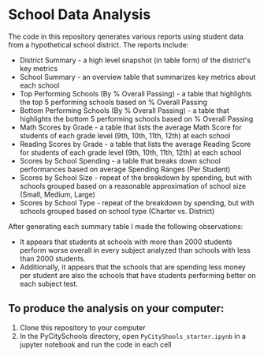 # School Data Analysis

The code in this repository qenerates various reports using student data from a hypothetical school district. The reports include:
* District Summary - a high level snapshot (in table form) of the district's key metrics
* School Summary - an overview table that summarizes key metrics about each school
* Top Performing Schools (By % Overall Passing) - a table that highlights the top 5 performing schools based on % Overall Passing
* Bottom Performing Schools (By % Overall Passing) - a table that highlights the bottom 5 performing schools based on % Overall Passing 
* Math Scores by Grade - a table that lists the average Math Score for students of each grade level (9th, 10th, 11th, 12th) at each school
* Reading Scores by Grade - a table that lists the average Reading Score for students of each grade level (9th, 10th, 11th, 12th) at each school
* Scores by School Spending - a table that breaks down school performances based on average Spending Ranges (Per Student)
* Scores by School Size - repeat of the breakdown by spending, but with schools grouped based on a reasonable approximation of school size (Small, Medium, Large)
* Scores by School Type - repeat of the breakdown by spending, but with schools grouped based on school type (Charter vs. District)

After generating each summary table I made the following observations:
* It appears that students at schools with more than 2000 students perform worse overall in every subject analyzed than schools with less than 2000 students.
* Additionally, it appears that the schools that are spending less money per student are also the schools that have students performing better on each subject test.


## To produce the analysis on your computer:
1. Clone this repository to your computer
2. In the PyCitySchools directory, open `PyCityShools_starter.ipynb` in a jupyter notebook and run the code in each cell
